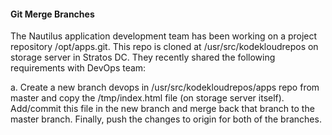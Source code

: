 #### Git Merge Branches

The Nautilus application development team has been working on a project repository /opt/apps.git. This repo is cloned at /usr/src/kodekloudrepos on storage server in Stratos DC. They recently shared the following requirements with DevOps team:

a. Create a new branch devops in /usr/src/kodekloudrepos/apps repo from master and copy the /tmp/index.html file (on storage server itself). Add/commit this file in the new branch and merge back that branch to the master branch. Finally, push the changes to origin for both of the branches.
